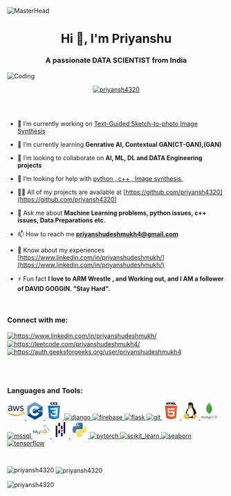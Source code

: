 ![MasterHead](https://github.com/priyansh4320/priyansh4320/5IUI.gif)

<h1 align="center">Hi 🐯, I'm Priyanshu</h1>
<h3 align="center">A passionate DATA SCIENTIST from India</h3>
<img class="bg" align="center" alt="Coding"  width="100%"  height ="500px" style="border-radius: 50"   src="https://thumbs.gfycat.com/CircularDefinitiveAsianelephant-size_restricted.gif">

<p align="center"> <a href="https://github.com/ryo-ma/github-profile-trophy"><img src="https://github-profile-trophy.vercel.app/?username=priyansh4320" alt="priyansh4320" /></a> </p>
<br>
<br>

- 🔭 I’m currently working on [Text-Guided Sketch-to-photo Image Synthesis](https://github.com/priyansh4320/Text-Guided-Sketch-to-photo-Image-Synthesis.git)

- 🌱 I’m currently learning **Genrative AI, Contextual GAN(CT-GAN),(GAN)**

- 👯 I’m looking to collaborate on **AI, ML, DL and DATA Engineering projects**

- 🤝 I’m looking for help with [python , c++ , Image synthesis.](https://github.com/priyansh4320/Text-Guided-Sketch-to-photo-Image-Synthesis.git)

- 👨‍💻 All of my projects are available at [https://github.com/priyansh4320](https://github.com/priyansh4320)

- 💬 Ask me about **Machine Learning problems, python issues, c++ issues, Data Preparations etc.**

- 📫 How to reach me **priyanshudeshmukh4@gmail.com**

- 📄 Know about my experiences [https://www.linkedin.com/in/priyanshudeshmukh/](https://www.linkedin.com/in/priyanshudeshmukh/)

- ⚡ Fun fact **I love to ARM Wrestle , and Working out, and I AM a follower of DAVID GOGGIN. "Stay Hard".**

<br>

<h3 align="left">Connect with me:</h3>
<p align="left">
<a href="https://linkedin.com/in/https://www.linkedin.com/in/priyanshudeshmukh/" target="blank"><img align="center" src="https://raw.githubusercontent.com/rahuldkjain/github-profile-readme-generator/master/src/images/icons/Social/linked-in-alt.svg" alt="https://www.linkedin.com/in/priyanshudeshmukh/" height="30" width="40" /></a>
<a href="https://www.leetcode.com/https://leetcode.com/priyanshudeshmukh4/" target="blank"><img align="center" src="https://raw.githubusercontent.com/rahuldkjain/github-profile-readme-generator/master/src/images/icons/Social/leet-code.svg" alt="https://leetcode.com/priyanshudeshmukh4/" height="30" width="40" /></a>
<a href="https://auth.geeksforgeeks.org/user/https://auth.geeksforgeeks.org/user/priyanshudeshmukh4" target="blank"><img align="center" src="https://raw.githubusercontent.com/rahuldkjain/github-profile-readme-generator/master/src/images/icons/Social/geeks-for-geeks.svg" alt="https://auth.geeksforgeeks.org/user/priyanshudeshmukh4" height="30" width="40" /></a>
</p>
<br>
<br>

<h3 align="left">Languages and Tools:</h3>
<p align="left"> <a href="https://aws.amazon.com" target="_blank" rel="noreferrer"> <img src="https://raw.githubusercontent.com/devicons/devicon/master/icons/amazonwebservices/amazonwebservices-original-wordmark.svg" alt="aws" width="40" height="40"/> </a> <a href="https://www.w3schools.com/cpp/" target="_blank" rel="noreferrer"> <img src="https://raw.githubusercontent.com/devicons/devicon/master/icons/cplusplus/cplusplus-original.svg" alt="cplusplus" width="40" height="40"/> </a> <a href="https://www.w3schools.com/css/" target="_blank" rel="noreferrer"> <img src="https://raw.githubusercontent.com/devicons/devicon/master/icons/css3/css3-original-wordmark.svg" alt="css3" width="40" height="40"/> </a> <a href="https://www.djangoproject.com/" target="_blank" rel="noreferrer"> <img src="https://cdn.worldvectorlogo.com/logos/django.svg" alt="django" width="40" height="40"/> </a> <a href="https://firebase.google.com/" target="_blank" rel="noreferrer"> <img src="https://www.vectorlogo.zone/logos/firebase/firebase-icon.svg" alt="firebase" width="40" height="40"/> </a> <a href="https://flask.palletsprojects.com/" target="_blank" rel="noreferrer"> <img src="https://www.vectorlogo.zone/logos/pocoo_flask/pocoo_flask-icon.svg" alt="flask" width="40" height="40"/> </a> <a href="https://git-scm.com/" target="_blank" rel="noreferrer"> <img src="https://www.vectorlogo.zone/logos/git-scm/git-scm-icon.svg" alt="git" width="40" height="40"/> </a> <a href="https://www.w3.org/html/" target="_blank" rel="noreferrer"> <img src="https://raw.githubusercontent.com/devicons/devicon/master/icons/html5/html5-original-wordmark.svg" alt="html5" width="40" height="40"/> </a> <a href="https://www.linux.org/" target="_blank" rel="noreferrer"> <img src="https://raw.githubusercontent.com/devicons/devicon/master/icons/linux/linux-original.svg" alt="linux" width="40" height="40"/> </a> <a href="https://www.mongodb.com/" target="_blank" rel="noreferrer"> <img src="https://raw.githubusercontent.com/devicons/devicon/master/icons/mongodb/mongodb-original-wordmark.svg" alt="mongodb" width="40" height="40"/> </a> <a href="https://www.microsoft.com/en-us/sql-server" target="_blank" rel="noreferrer"> <img src="https://www.svgrepo.com/show/303229/microsoft-sql-server-logo.svg" alt="mssql" width="40" height="40"/> </a> <a href="https://www.mysql.com/" target="_blank" rel="noreferrer"> <img src="https://raw.githubusercontent.com/devicons/devicon/master/icons/mysql/mysql-original-wordmark.svg" alt="mysql" width="40" height="40"/> </a> <a href="https://pandas.pydata.org/" target="_blank" rel="noreferrer"> <img src="https://raw.githubusercontent.com/devicons/devicon/2ae2a900d2f041da66e950e4d48052658d850630/icons/pandas/pandas-original.svg" alt="pandas" width="40" height="40"/> </a> <a href="https://www.python.org" target="_blank" rel="noreferrer"> <img src="https://raw.githubusercontent.com/devicons/devicon/master/icons/python/python-original.svg" alt="python" width="40" height="40"/> </a> <a href="https://pytorch.org/" target="_blank" rel="noreferrer"> <img src="https://www.vectorlogo.zone/logos/pytorch/pytorch-icon.svg" alt="pytorch" width="40" height="40"/> </a> <a href="https://scikit-learn.org/" target="_blank" rel="noreferrer"> <img src="https://upload.wikimedia.org/wikipedia/commons/0/05/Scikit_learn_logo_small.svg" alt="scikit_learn" width="40" height="40"/> </a> <a href="https://seaborn.pydata.org/" target="_blank" rel="noreferrer"> <img src="https://seaborn.pydata.org/_images/logo-mark-lightbg.svg" alt="seaborn" width="40" height="40"/> </a> <a href="https://www.tensorflow.org" target="_blank" rel="noreferrer"> <img src="https://www.vectorlogo.zone/logos/tensorflow/tensorflow-icon.svg" alt="tensorflow" width="40" height="40"/> </a> </p>

<br>
<p><img align="left" src="https://github-readme-stats.vercel.app/api/top-langs?username=priyansh4320&show_icons=true&theme=dracula&title_color=c70039&text_color=f94c10&bg_color=0d0c0d&hide_border=true&locale=en&layout=compact" alt="priyansh4320" /></p>

<p>&nbsp;<img align="center" src="https://github-readme-stats.vercel.app/api?username=priyansh4320&show_icons=true&theme=dracula&title_color=c70039&text_color=f94c10&bg_color=131112&hide_border=true&locale=en" alt="priyansh4320" /></p>

<p><img align="center" src="https://github-readme-streak-stats.herokuapp.com/?user=priyansh4320&theme=dark" alt="priyansh4320" /></p>
